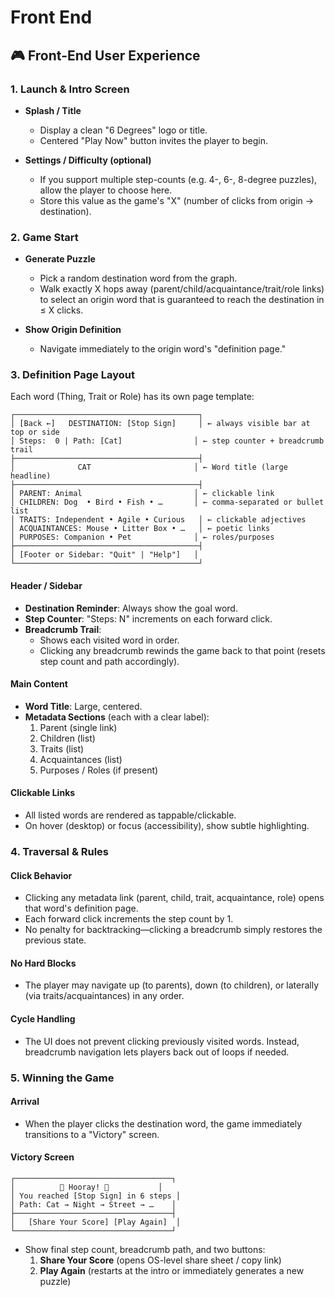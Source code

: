 # Front End

## 🎮 Front-End User Experience

### 1. Launch & Intro Screen

- **Splash / Title**
  - Display a clean "6 Degrees" logo or title.
  - Centered "Play Now" button invites the player to begin.

- **Settings / Difficulty (optional)**
  - If you support multiple step-counts (e.g. 4-, 6-, 8-degree puzzles), allow the player to choose here.
  - Store this value as the game's "X" (number of clicks from origin → destination).

### 2. Game Start

- **Generate Puzzle**
  - Pick a random destination word from the graph.
  - Walk exactly X hops away (parent/child/acquaintance/trait/role links) to select an origin word that is guaranteed to reach the destination in ≤ X clicks.

- **Show Origin Definition**
  - Navigate immediately to the origin word's "definition page."

### 3. Definition Page Layout

Each word (Thing, Trait or Role) has its own page template:

```
┌─────────────────────────────────────────┐
│ [Back ←]   DESTINATION: [Stop Sign]     │ ← always visible bar at top or side
│ Steps:  0 | Path: [Cat]                │ ← step counter + breadcrumb trail
├─────────────────────────────────────────┤
│              CAT                       │ ← Word title (large headline)
├─────────────────────────────────────────┤
│ PARENT: Animal                         │ ← clickable link
│ CHILDREN: Dog  • Bird • Fish • …       │ ← comma-separated or bullet list
│ TRAITS: Independent • Agile • Curious   │ ← clickable adjectives
│ ACQUAINTANCES: Mouse • Litter Box • …   │ ← poetic links
│ PURPOSES: Companion • Pet              │ ← roles/purposes
├─────────────────────────────────────────┤
│ [Footer or Sidebar: "Quit" | "Help"]   │
└─────────────────────────────────────────┘
```

#### Header / Sidebar
- **Destination Reminder**: Always show the goal word.
- **Step Counter**: "Steps: N" increments on each forward click.
- **Breadcrumb Trail**:
  - Shows each visited word in order.
  - Clicking any breadcrumb rewinds the game back to that point (resets step count and path accordingly).

#### Main Content
- **Word Title**: Large, centered.
- **Metadata Sections** (each with a clear label):
  1. Parent (single link)
  2. Children (list)
  3. Traits (list)
  4. Acquaintances (list)
  5. Purposes / Roles (if present)

#### Clickable Links
- All listed words are rendered as tappable/clickable.
- On hover (desktop) or focus (accessibility), show subtle highlighting.

### 4. Traversal & Rules

#### Click Behavior
- Clicking any metadata link (parent, child, trait, acquaintance, role) opens that word's definition page.
- Each forward click increments the step count by 1.
- No penalty for backtracking—clicking a breadcrumb simply restores the previous state.

#### No Hard Blocks
- The player may navigate up (to parents), down (to children), or laterally (via traits/acquaintances) in any order.

#### Cycle Handling
- The UI does not prevent clicking previously visited words. Instead, breadcrumb navigation lets players back out of loops if needed.

### 5. Winning the Game

#### Arrival
- When the player clicks the destination word, the game immediately transitions to a "Victory" screen.

#### Victory Screen

```
┌───────────────────────────────────┐
│          🎉 Hooray! 🎉           │
│ You reached [Stop Sign] in 6 steps │
│ Path: Cat → Night → Street → …    │
├───────────────────────────────────┤
│   [Share Your Score] [Play Again]  │
└───────────────────────────────────┘
```

- Show final step count, breadcrumb path, and two buttons:
  1. **Share Your Score** (opens OS-level share sheet / copy link)
  2. **Play Again** (restarts at the intro or immediately generates a new puzzle)















